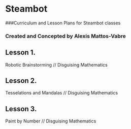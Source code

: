 # Steambot
###Curriculum and Lesson Plans for Steambot classes
### Created and Concepted by Alexis Mattos-Vabre

## Lesson 1. 
Robotic Brainstorming // Disguising Mathematics

## Lesson 2. 
Tesselations and Mandalas // Disguising Mathematics

## Lesson 3. 
Paint by Number // Disguising Mathematics
